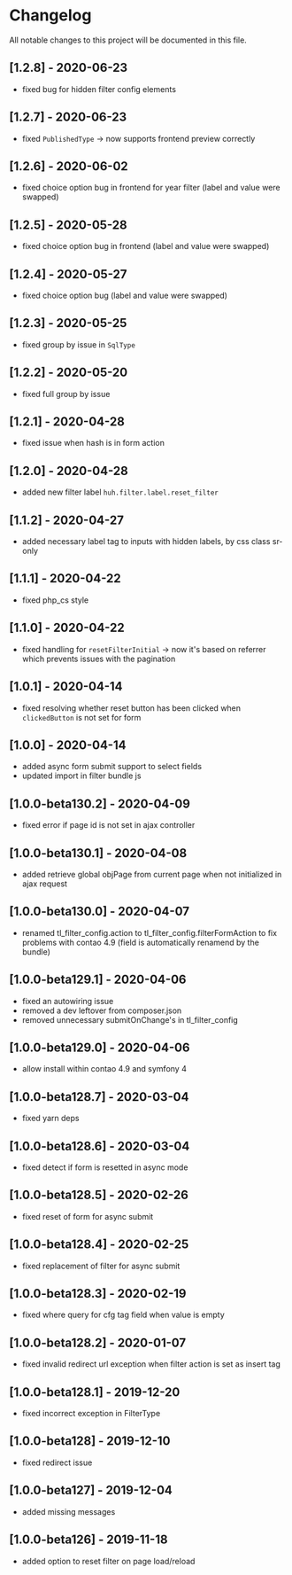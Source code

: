# Changelog
All notable changes to this project will be documented in this file.

## [1.2.8] - 2020-06-23
- fixed bug for hidden filter config elements

## [1.2.7] - 2020-06-23
- fixed `PublishedType` -> now supports frontend preview correctly

## [1.2.6] - 2020-06-02
- fixed choice option bug in frontend for year filter (label and value were swapped)

## [1.2.5] - 2020-05-28
- fixed choice option bug in frontend (label and value were swapped)

## [1.2.4] - 2020-05-27
- fixed choice option bug (label and value were swapped)

## [1.2.3] - 2020-05-25
- fixed group by issue in `SqlType`

## [1.2.2] - 2020-05-20
- fixed full group by issue

## [1.2.1] - 2020-04-28
- fixed issue when hash is in form action

## [1.2.0] - 2020-04-28
- added new filter label `huh.filter.label.reset_filter`

## [1.1.2] - 2020-04-27
- added necessary label tag to inputs with hidden labels, by css class sr-only

## [1.1.1] - 2020-04-22
- fixed php_cs style

## [1.1.0] - 2020-04-22
- fixed handling for `resetFilterInitial` -> now it's based on referrer which prevents issues with the pagination

## [1.0.1] - 2020-04-14
- fixed resolving whether reset button has been clicked when `clickedButton` is not set for form

## [1.0.0] - 2020-04-14
- added async form submit support to select fields
- updated import in filter bundle js 

## [1.0.0-beta130.2] - 2020-04-09
- fixed error if page id is not set in ajax controller 

## [1.0.0-beta130.1] - 2020-04-08
- added retrieve global objPage from current page when not initialized in ajax request

## [1.0.0-beta130.0] - 2020-04-07
- renamed tl_filter_config.action to tl_filter_config.filterFormAction to fix problems with contao 4.9 (field is automatically renamend by the bundle)

## [1.0.0-beta129.1] - 2020-04-06
- fixed an autowiring issue
- removed a dev leftover from composer.json
- removed unnecessary submitOnChange's in tl_filter_config

## [1.0.0-beta129.0] - 2020-04-06
- allow install within contao 4.9 and symfony 4

## [1.0.0-beta128.7] - 2020-03-04
- fixed yarn deps

## [1.0.0-beta128.6] - 2020-03-04
- fixed detect if form is resetted in async mode

## [1.0.0-beta128.5] - 2020-02-26
- fixed reset of form for async submit

## [1.0.0-beta128.4] - 2020-02-25
- fixed replacement of filter for async submit

## [1.0.0-beta128.3] - 2020-02-19
- fixed where query for cfg tag field when value is empty

## [1.0.0-beta128.2] - 2020-01-07
- fixed invalid redirect url exception when filter action is set as insert tag

## [1.0.0-beta128.1] - 2019-12-20
- fixed incorrect exception in FilterType

## [1.0.0-beta128] - 2019-12-10
- fixed redirect issue

## [1.0.0-beta127] - 2019-12-04
- added missing messages

## [1.0.0-beta126] - 2019-11-18
- added option to reset filter on page load/reload


